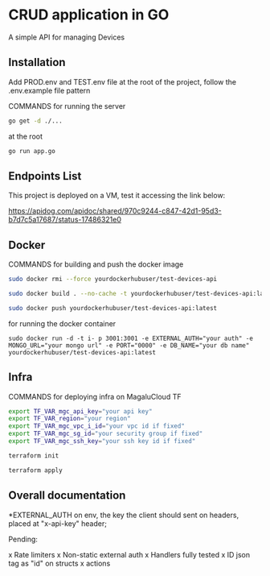 # CRUD application in GO

A simple API for managing Devices

## Installation

Add PROD.env and TEST.env file at the root of the project, follow the .env.example file pattern

COMMANDS for running the server
 
 ```sh
go get -d ./...
```
at the root

 ```sh
go run app.go
```

## Endpoints List

This project is deployed on a VM, test it accessing the link below:

https://apidog.com/apidoc/shared/970c9244-c847-42d1-95d3-b7d7c5a17687/status-17486321e0

## Docker

COMMANDS for building and push the docker image

 ```sh
sudo docker rmi --force yourdockerhubuser/test-devices-api

sudo docker build . --no-cache -t yourdockerhubuser/test-devices-api:latest

sudo docker push yourdockerhubuser/test-devices-api:latest
```

for running the docker container

```ssh
sudo docker run -d -t i- p 3001:3001 -e EXTERNAL_AUTH="your auth" -e MONGO_URL="your mongo url" -e PORT="0000" -e DB_NAME="your db name" yourdockerhubuser/test-devices-api:latest
```

## Infra

COMMANDS for deploying infra on MagaluCloud TF

 ```sh
export TF_VAR_mgc_api_key="your api key"
export TF_VAR_region="your region"
export TF_VAR_mgc_vpc_i_id="your vpc id if fixed"
export TF_VAR_mgc_sg_id="your security group if fixed"
export TF_VAR_mgc_ssh_key="your ssh key id if fixed"

terraform init

terraform apply

```

## Overall documentation

*EXTERNAL_AUTH on env, the key the client should sent on headers, placed at "x-api-key" header;

Pending:

x Rate limiters
x Non-static external auth
x Handlers fully tested
x ID json tag as "id" on structs
x actions



